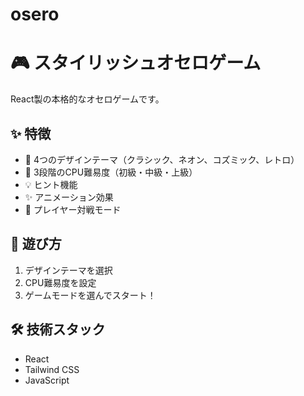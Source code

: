 # osero

# 🎮 スタイリッシュオセロゲーム

React製の本格的なオセロゲームです。

## ✨ 特徴
- 🎨 4つのデザインテーマ（クラシック、ネオン、コズミック、レトロ）
- 🤖 3段階のCPU難易度（初級・中級・上級）
- 💡 ヒント機能
- ✨ アニメーション効果
- 👥 プレイヤー対戦モード

## 🚀 遊び方
1. デザインテーマを選択
2. CPU難易度を設定
3. ゲームモードを選んでスタート！

## 🛠️ 技術スタック
- React
- Tailwind CSS
- JavaScript
